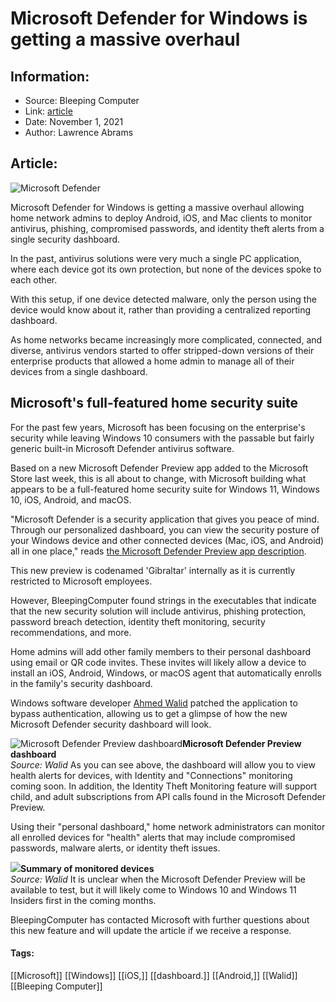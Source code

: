 # Microsoft Defender for Windows is getting a massive overhaul
### 

## Information:
+ Source: Bleeping Computer
+ Link: [article](https://www.bleepingcomputer.com/news/microsoft/microsoft-defender-for-windows-is-getting-a-massive-overhaul/)
+ Date: November 1, 2021
+ Author: Lawrence Abrams


## Article:
![Microsoft Defender](https://www.bleepstatic.com/content/hl-images/2021/05/26/Microsoft--Defender.jpg)


Microsoft Defender for Windows is getting a massive overhaul allowing home network admins to deploy Android, iOS, and Mac clients to monitor antivirus, phishing, compromised passwords, and identity theft alerts from a single security dashboard.


In the past, antivirus solutions were very much a single PC application, where each device got its own protection, but none of the devices spoke to each other.


With this setup, if one device detected malware, only the person using the device would know about it, rather than providing a centralized reporting dashboard.


As home networks became increasingly more complicated, connected, and diverse, antivirus vendors started to offer stripped-down versions of their enterprise products that allowed a home admin to manage all of their devices from a single dashboard.


Microsoft's full-featured home security suite
---------------------------------------------


For the past few years, Microsoft has been focusing on the enterprise's security while leaving Windows 10 consumers with the passable but fairly generic built-in Microsoft Defender antivirus software.


Based on a new Microsoft Defender Preview app added to the Microsoft Store last week, this is all about to change, with Microsoft building what appears to be a full-featured home security suite for Windows 11, Windows 10, iOS, Android, and macOS.


"Microsoft Defender is a security application that gives you peace of mind. Through our personalized dashboard, you can view the security posture of your Windows device and other connected devices (Mac, iOS, and Android) all in one place," reads [the Microsoft Defender Preview app description](https://www.microsoft.com/en-us/p/microsoft-defender-preview/9p6pmztm93lr?activetab=pivot:overviewtab).


This new preview is codenamed 'Gibraltar' internally as it is currently restricted to Microsoft employees.


However, BleepingComputer found strings in the executables that indicate that the new security solution will include antivirus, phishing protection, password breach detection, identity theft monitoring, security recommendations, and more.


Home admins will add other family members to their personal dashboard using email or QR code invites. These invites will likely allow a device to install an iOS, Android, Windows, or macOS agent that automatically enrolls in the family's security dashboard.


Windows software developer [Ahmed Walid](https://twitter.com/AhmedWalid605/status/1453613578150350849) patched the application to bypass authentication, allowing us to get a glimpse of how the new Microsoft Defender security dashboard will look.



![Microsoft Defender Preview dashboard](https://www.bleepstatic.com/images/news/Microsoft/microsoft-defender-preview/beta/dashboard.jpg)**Microsoft Defender Preview dashboard**  
*Source: Walid*
As you can see above, the dashboard will allow you to view health alerts for devices, with Identity and "Connections" monitoring coming soon. In addition, the Identity Theft Monitoring feature will support child, and adult subscriptions from API calls found in the Microsoft Defender Preview.


Using their "personal dashboard," home network administrators can monitor all enrolled devices for "health" alerts that may include compromised passwords, malware alerts, or identity theft issues. 



![](https://www.bleepstatic.com/images/news/Microsoft/microsoft-defender-preview/beta/enrolled-devices.jpg)**Summary of monitored devices**  
*Source: Walid*
It is unclear when the Microsoft Defender Preview will be available to test, but it will likely come to Windows 10 and Windows 11 Insiders first in the coming months.


BleepingComputer has contacted Microsoft with further questions about this new feature and will update the article if we receive a response.




#### Tags:
[[Microsoft]] [[Windows]] [[iOS,]] [[dashboard.]] [[Android,]] [[Walid]] [[Bleeping Computer]]
